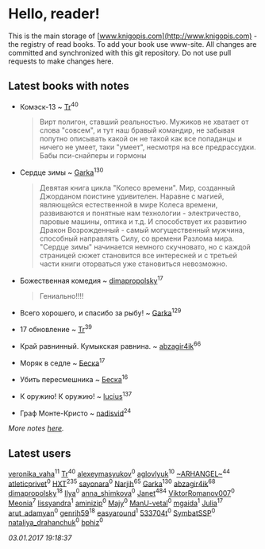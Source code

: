 # Hello, reader!
This is the main storage of [www.knigopis.com](http://www.knigopis.com) - the registry of read books.
To add your book use www-site. All changes are committed and synchronized with this git repository.
Do not use pull requests to make changes here.


## Latest books with notes
* Комэск-13 ~ [Tr](users/122/12282474-vkontakte)<sup>40</sup>
    > Вирт полигон, ставший реальностью. Мужиков не хватает от слова "совсем", и тут наш бравый командир, не забывая попутно описывать какой он не такой как все попаданцы и ничего не умеет, таки "умеет", несмотря на все предрассудки. Бабы пси-снайперы и гормоны

* Сердце зимы ~ [Garka](users/115/115753719718250012620-google)<sup>130</sup>
    > Девятая книга цикла "Колесо времени". Мир, созданный Джорданом поистине удивителен. Наравне с магией, являющейся естественной в мире Колеса времени, развиваются и понятные нам технологии - электричество, паровые машины, оптика и т.д. И способствует их развитию  Дракон Возрожденный - самый могущественный мужчина, способный направлять Силу, со времени Разлома мира. "Сердце зимы" начинается немного скучновато, но с каждой страницей сюжет становится все интересней и с третьей части книги оторваться уже становиться невозможно.

* Божественная комедия ~ [dimapropolsky](users/211/21138193-vkontakte)<sup>17</sup>
    > Гениально!!!!

* Всего хорошего, и спасибо за рыбу! ~ [Garka](users/115/115753719718250012620-google)<sup>129</sup>

* 17 обновление ~ [Tr](users/122/12282474-vkontakte)<sup>39</sup>

* Край равнинный. Кумыкская равнина. ~ [abzagir4ik](users/362/3621623-vkontakte)<sup>66</sup>

* Моряк в седле ~ [Беска](users/157/1577468-vkontakte)<sup>17</sup>

* Убить пересмешника ~ [Беска](users/157/1577468-vkontakte)<sup>16</sup>

* К оружию! К оружию! ~ [lucius](users/838/83820536-yandex)<sup>137</sup>

* Граф Монте-Кристо ~ [nadisvid](users/113/1138852626183846-facebook)<sup>24</sup>


_More notes [here](latest_books_with_notes.md)._


## Latest users
[veronika_vaha](users/876/87639392-vkontakte)<sup>11</sup> 
[Tr](users/122/12282474-vkontakte)<sup>40</sup> 
[alexeymasyukov](users/297/297276114-vkontakte)<sup>0</sup> 
[aglovlyuk](users/113/113033184709492089410-google)<sup>10</sup> 
[~ARHANGEL~](users/642/64251996-vkontakte)<sup>44</sup> 
[atleticprivet](users/161/161139427-vkontakte)<sup>0</sup> 
[HXT](users/100/100002563462782-facebook)<sup>235</sup> 
[sayonara](users/389/389308925-vkontakte)<sup>0</sup> 
[Narjih](users/101/101033677091232972633-google)<sup>65</sup> 
[Garka](users/115/115753719718250012620-google)<sup>130</sup> 
[abzagir4ik](users/362/3621623-vkontakte)<sup>68</sup> 
[dimapropolsky](users/211/21138193-vkontakte)<sup>18</sup> 
[Ilya](users/104/104377955754791742868-google)<sup>0</sup> 
[anna_shimkova](users/735/7350172-vkontakte)<sup>0</sup> 
[Janet](users/205/20565064-vkontakte)<sup>484</sup> 
[ViktorRomanov007](users/607/60758287-yandex)<sup>0</sup> 
[Meonia](users/631/631213583728634-facebook)<sup>7</sup> 
[lissyandra](users/102/10212069337191586-facebook)<sup>1</sup> 
[aminizip](users/207/2070473124-instagram)<sup>0</sup> 
[Majy](users/103/103188365011668395510-google)<sup>0</sup> 
[ManU-vetal](users/104/104375029317049612659-google)<sup>0</sup> 
[mgaida](users/294/2947248-vkontakte)<sup>1</sup> 
[Julia](users/556/55688208-vkontakte)<sup>17</sup> 
[arut_adamyan](users/130/13006313-vkontakte)<sup>0</sup> 
[genrih59](users/872/872361436199401-facebook)<sup>18</sup> 
[easyaround](users/100/100000491918134-facebook)<sup>1</sup> 
[533704t](users/161/161067016-vkontakte)<sup>0</sup> 
[SymbatSSP](users/111/111174942368802285509-googleplus)<sup>0</sup> 
[nataliya_drahanchuk](users/242/242544301-vkontakte)<sup>0</sup> 
[bphiz](users/307/307896598-vkontakte)<sup>0</sup> 


_03.01.2017 19:18:37_

